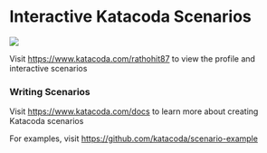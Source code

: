 # Interactive Katacoda Scenarios

[![](http://shields.katacoda.com/katacoda/rathohit87/count.svg)](https://www.katacoda.com/rathohit87 "Get your profile on Katacoda.com")

Visit https://www.katacoda.com/rathohit87 to view the profile and interactive scenarios

### Writing Scenarios
Visit https://www.katacoda.com/docs to learn more about creating Katacoda scenarios

For examples, visit https://github.com/katacoda/scenario-example
